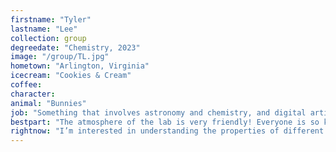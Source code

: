 ```yaml
---
firstname: "Tyler"
lastname: "Lee"
collection: group
degreedate: "Chemistry, 2023"
image: "/group/TL.jpg"
hometown: "Arlington, Virginia"
icecream: "Cookies & Cream"
coffee:
character:
animal: "Bunnies"
job: "Something that involves astronomy and chemistry, and digital artist on the side"
bestpart: "The atmosphere of the lab is very friendly! Everyone is so kind and willing to work with you."
rightnow: "I’m interested in understanding the properties of different kinds of paints and making paint samples. I’ve always been fascinated by art conservation techniques, and since art is a big part of who I am, this area of research really stands out to me. I am very excited to get more involved with the lab in the coming semester!"
---
```

